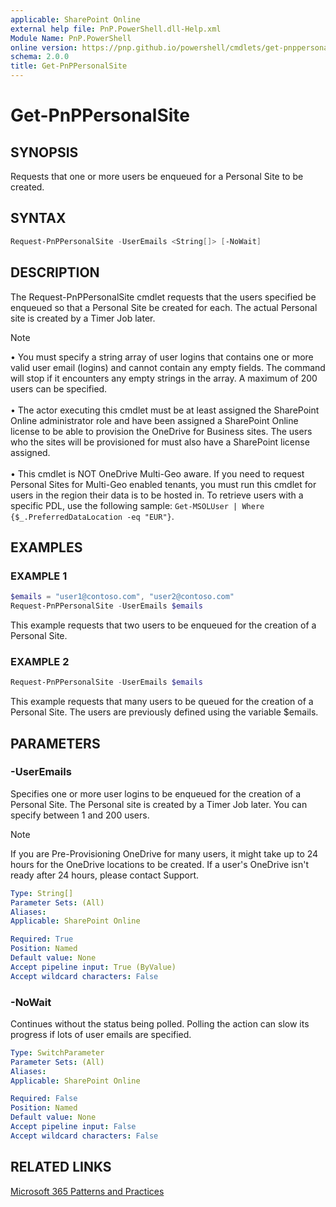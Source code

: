 ```yaml
---
applicable: SharePoint Online
external help file: PnP.PowerShell.dll-Help.xml
Module Name: PnP.PowerShell
online version: https://pnp.github.io/powershell/cmdlets/get-pnppersonalsite
schema: 2.0.0
title: Get-PnPPersonalSite
---
```


# Get-PnPPersonalSite

## SYNOPSIS
Requests that one or more users be enqueued for a Personal Site to be created.

## SYNTAX

```powershell
Request-PnPPersonalSite -UserEmails <String[]> [-NoWait]
```

## DESCRIPTION

The Request-PnPPersonalSite cmdlet requests that the users specified be enqueued so that a Personal Site be created for each. The actual Personal site is created by a Timer Job later.

> [!NOTE]
> • You must specify a string array of user logins that contains one or more valid user email (logins) and cannot contain any empty fields. The command will stop if it encounters any empty strings in the array. A maximum of 200 users can be specified. <br/><br/>• The actor executing this cmdlet must be at least assigned the SharePoint Online administrator role and have been assigned a SharePoint Online license to be able to provision the OneDrive for Business sites. The users who the sites will be provisioned for must also have a SharePoint license assigned. <br/><br/>•  This cmdlet is NOT OneDrive Multi-Geo aware. If you need to request Personal Sites for Multi-Geo enabled tenants, you must run this cmdlet for users in the region their data is to be hosted in. To retrieve users with a specific PDL, use the following sample: `Get-MSOLUser | Where {$_.PreferredDataLocation -eq "EUR"}`.

## EXAMPLES

### EXAMPLE 1
```powershell
$emails = "user1@contoso.com", "user2@contoso.com"
Request-PnPPersonalSite -UserEmails $emails
```

This example requests that two users to be enqueued for the creation of a Personal Site.

### EXAMPLE 2
```powershell
Request-PnPPersonalSite -UserEmails $emails
```

This example requests that many users to be queued for the creation of a Personal Site. The users are previously defined using the variable $emails.

## PARAMETERS

### -UserEmails

Specifies one or more user logins to be enqueued for the creation of a Personal Site. The Personal site is created by a Timer Job later. You can specify between 1 and 200 users.
> [!NOTE]
> If you are Pre-Provisioning OneDrive for many users, it might take up to 24 hours for the OneDrive locations to be created. If a user's OneDrive isn't ready after 24 hours, please contact Support.

```yaml
Type: String[]
Parameter Sets: (All)
Aliases:
Applicable: SharePoint Online

Required: True
Position: Named
Default value: None
Accept pipeline input: True (ByValue)
Accept wildcard characters: False
```

### -NoWait

Continues without the status being polled. Polling the action can slow its progress if lots of user emails are specified.

```yaml
Type: SwitchParameter
Parameter Sets: (All)
Aliases:
Applicable: SharePoint Online

Required: False
Position: Named
Default value: None
Accept pipeline input: False
Accept wildcard characters: False
```

## RELATED LINKS

[Microsoft 365 Patterns and Practices](https://aka.ms/m365pnp)